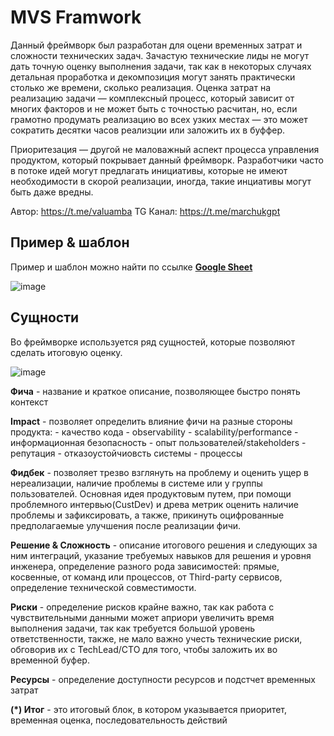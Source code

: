 # MVS Framwork

Данный фреймворк был разработан для оцени временных затрат и сложности технических задач. Зачастую технические лиды не могут дать точную оценку выполнения задачи, так как в некоторых случаях детальная проработка и декомпозиция могут занять практически столько же времени, сколько реализация. Оценка затрат на реализацию задачи — комплексный процесс, который зависит от многих факторов и не может быть с точностью расчитан, но, если грамотно продумать реализацию во всех узких местах — это может сократить десятки часов реализции или заложить их в буффер.

Приоритезация — другой не маловажный аспект процесса управления продуктом, который покрывает данный фреймворк. Разработчики часто в потоке идей могут предлагать инициативы, которые не имеют необходимости в скорой реализации, иногда, такие инциативы могут быть даже вредны.  

Автор: https://t.me/valuamba
TG Канал: https://t.me/marchukgpt

## Пример & шаблон

Пример и шаблон можно найти по ссылке [**Google Sheet**](https://docs.google.com/spreadsheets/d/1V5QYlU7TjDxA-RcUP2a8wq6yoNqCuncjOg1SSwMdGUg/edit?usp=sharing)

![image](https://github.com/Valuamba/mvs-framework/assets/53002931/66f44c88-edab-49b3-89d6-9f0ba53eedc5)

## Сущности

Во фреймворке используется ряд сущностей, которые позволяют сделать итоговую оценку.

![image](https://github.com/Valuamba/mvs-framework/assets/53002931/41f3ac0c-2b4f-4b4c-8b92-24252f7f87c5)


**Фича** - название и краткое описание, позволяющее быстро понять контекст

**Impact** - позволяет определить влияние фичи на разные стороны продукта:
    - качество кода
    - observability
    - scalability/performance
    - информационная безопасность
    - опыт пользователей/stakeholders
    - репутация
    - отказоустойчиовсть системы
    - процессы
    
**Фидбек** - позволяет трезво взглянуть на проблему и оценить ущер в нереализации, наличие проблемы в системе или у группы пользователей. Основная идея продуктовым путем, при помощи проблемного интервью(CustDev) и древа метрик оценить наличие проблемы и зафиксировать, а также, прикинуть оцифрованные предполагаемые улучшения после реализации фичи.

**Решение & Сложность** - описание итогового решения и следующих за ним интеграций, указание требуемых навыков для решения и уровня инженера, определение разного рода зависимостей: прямые, косвенные, от команд или процессов, от Third-party сервисов, определение технической совместимости.

**Риски** - определение рисков крайне важно, так как работа с чувствительными данными может априори увеличить время выполнения задачи, так как требуется большой уровень ответственности, также, не мало важно учесть технические риски, обговорив их с TechLead/CTO для того, чтобы заложить их во временной буфер.

**Ресурсы** - определение доступности ресурсов и подстчет временных затрат


**(*) Итог** - это итоговый блок, в котором указывается приоритет, временная оценка, последовательность действий
    

